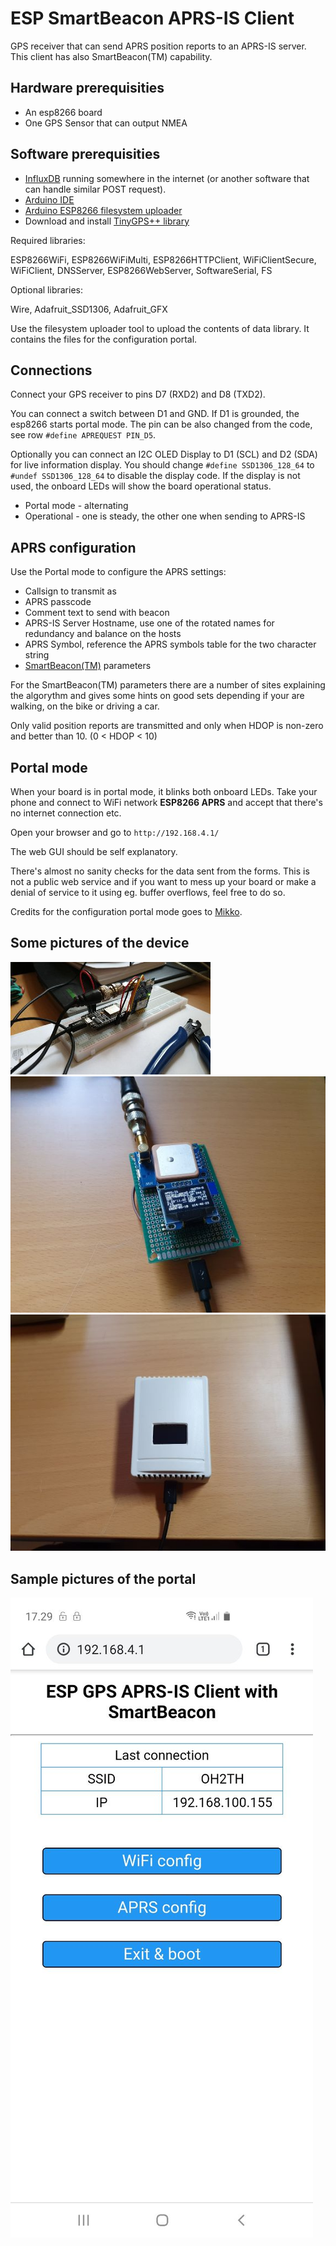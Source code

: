 # ESP SmartBeacon APRS-IS Client
GPS receiver that can send APRS position reports to an APRS-IS server. This client has also SmartBeacon(TM) capability.

## Hardware prerequisities
- An esp8266 board
- One GPS Sensor that can output NMEA

## Software prerequisities
- [InfluxDB](https://www.influxdata.com/) running somewhere in the internet
(or another software that can handle similar POST request).
- [Arduino IDE](https://www.arduino.cc/en/main/software)
- [Arduino ESP8266 filesystem uploader](https://github.com/esp8266/arduino-esp8266fs-plugin)
- Download and install [TinyGPS++ library](http://arduiniana.org/libraries/tinygpsplus/)

Required libraries:

ESP8266WiFi, ESP8266WiFiMulti,  ESP8266HTTPClient, WiFiClientSecure, WiFiClient, DNSServer, ESP8266WebServer, SoftwareSerial, FS

Optional libraries:

Wire, Adafruit_SSD1306, Adafruit_GFX

Use the filesystem uploader tool to upload the contents of data library. It contains the files for
the configuration portal.

## Connections
Connect your GPS receiver to pins D7 (RXD2) and D8 (TXD2). 

You can connect a switch between D1 and GND. If D1 is grounded, the esp8266 starts portal mode. The pin can be
also changed from the code, see row `#define APREQUEST PIN_D5`.

Optionally you can connect an I2C OLED Display to D1 (SCL) and D2 (SDA) for live information display. 
You should change `#define SSD1306_128_64` to `#undef SSD1306_128_64` to disable the display code. If the display is not used,
the onboard LEDs will show the board operational status.
- Portal mode - alternating
- Operational - one is steady, the other one when sending to APRS-IS

## APRS configuration
Use the Portal mode to configure the APRS settings:
- Callsign to transmit as
- APRS passcode
- Comment text to send with beacon
- APRS-IS Server Hostname, use one of the rotated names for redundancy and balance on the hosts
- APRS Symbol, reference the APRS symbols table for the two character string
- [SmartBeacon(TM)](http://www.hamhud.net/hh2/smartbeacon.html) parameters

For the SmartBeacon(TM) parameters there are a number of sites explaining the algorythm and gives some hints on good sets depending if your are walking, on the bike or driving a car. 

Only valid position reports are transmitted and only when HDOP is non-zero and better than 10. (0 < HDOP < 10)

## Portal mode
When your board is in portal mode, it blinks both onboard LEDs. Take your phone and connect to WiFi network 
**ESP8266 APRS** and accept that there's no internet connection etc.

Open your browser and go to `http://192.168.4.1/`

The web GUI should be self explanatory.

There's almost no sanity checks for the data sent from the forms. This is not a public web service and if you
want to mess up your board or make a denial of service to it using eg. buffer overflows, feel free to do so.

Credits for the configuration portal mode goes to [Mikko](https://github.com/oh2mp/).

## Some pictures of the device
![ESPGPS Proto](s/ESPGPS-proto.jpg)
![ESPGPS Almost there](s/ESPGPS-almost.jpg)
![ESPGPS Final casing](s/ESPGPS-final.jpg)

## Sample pictures of the portal
![screenshot](s/screenshot.jpg)
